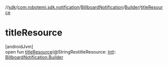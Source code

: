 //[sdk](../../../../index.md)/[com.robotemi.sdk.notification](../../index.md)/[BillboardNotification](../index.md)/[Builder](index.md)/[titleResource](title-resource.md)

# titleResource

[androidJvm]\
open fun [titleResource](title-resource.md)(@StringRestitleResource: [Int](https://kotlinlang.org/api/latest/jvm/stdlib/kotlin/-int/index.html)): [BillboardNotification.Builder](index.md)
